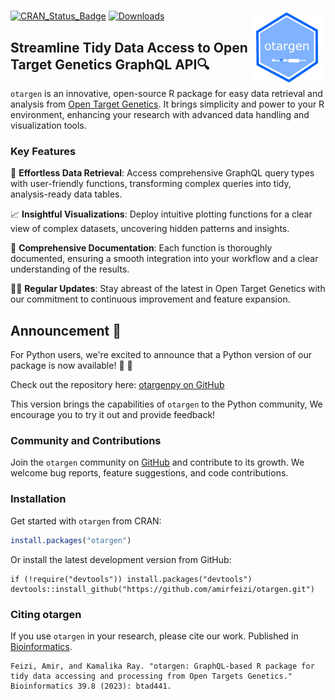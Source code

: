 # <img src="man/figures/logo.jpg" align="right" width="120" />

[![CRAN_Status_Badge](https://www.r-pkg.org/badges/version/otargen?color=blue)](https://CRAN.R-project.org/package=otargen)
[![Downloads](https://cranlogs.r-pkg.org/badges/otargen?color=yellow)](https://CRAN.R-project.org/package=otargen)

## Streamline Tidy Data Access to Open Target Genetics GraphQL API🔍
`otargen` is an innovative, open-source R package for easy data retrieval and analysis from [Open Target Genetics](https://genetics.opentargets.org). It brings simplicity and power to your R environment, enhancing your research with advanced data handling and visualization tools.

### Key Features
🚀 **Effortless Data Retrieval**: Access comprehensive GraphQL query types with user-friendly functions, transforming complex queries into tidy, analysis-ready data tables.

📈 **Insightful Visualizations**: Deploy intuitive plotting functions for a clear view of complex datasets, uncovering hidden patterns and insights.

📖 **Comprehensive Documentation**: Each function is thoroughly documented, ensuring a smooth integration into your workflow and a clear understanding of the results.

👨‍💻 **Regular Updates**: Stay abreast of the latest in Open Target Genetics with our commitment to continuous improvement and feature expansion.

## Announcement :loudspeaker:

For Python users, we're excited to announce that a Python version of our package is now available! :snake: :rocket: 

Check out the repository here: [otargenpy on GitHub](https://github.com/amirfeizi/otargenpy)

This version brings the capabilities of `otargen` to the Python community, We encourage you to try it out and provide feedback!

### Community and Contributions
Join the `otargen` community on [GitHub](https://github.com/amirfeizi/otargen) and contribute to its growth. We welcome bug reports, feature suggestions, and code contributions.

### Installation
Get started with `otargen` from CRAN:
```r
install.packages("otargen")
```
Or install the latest development version from GitHub:
```
if (!require("devtools")) install.packages("devtools")
devtools::install_github("https://github.com/amirfeizi/otargen.git")
```
### Citing otargen
If you use `otargen` in your research, please cite our work. Published in [Bioinformatics](https://academic.oup.com/bioinformatics/article/39/8/btad441/7226507).
```
Feizi, Amir, and Kamalika Ray. "otargen: GraphQL-based R package for tidy data accessing and processing from Open Targets Genetics." Bioinformatics 39.8 (2023): btad441.
```

